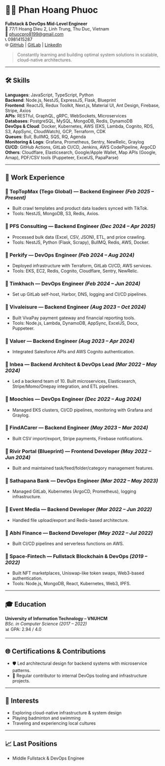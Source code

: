 # 👨‍💻 Phan Hoang Phuoc

**Fullstack & DevOps Mid-Level Engineer**  
📍 77/1 Hoang Dieu 2, Linh Trung, Thu Duc, Vietnam  
📧 phuocpro8199@gmail.com  
📞 0981415287  
🌐 [GitHub](https://github.com/phuocpro1969) | [GitLab](https://gitlab.com/phuoc.backend.01) | [LinkedIn](https://www.linkedin.com/in/phuoc-phan-ab3b981ba/)

> Constantly learning and building optimal system solutions in scalable, cloud-native architectures.

---

## 🛠️ Skills

**Languages**: JavaScript, TypeScript, Python  
**Backend**: Node.js, NestJS, ExpressJS, Flask, Blueprint  
**Frontend**: ReactJS, Redux Toolkit, Next.js, Material UI, Ant Design, Firebase, Stripe, Axios  
**APIs**: RESTful, GraphQL, gRPC, WebSockets, Microservices  
**Databases**: PostgreSQL, MySQL, MongoDB, Redis, DynamoDB  
**DevOps & Cloud**: Docker, Kubernetes, AWS (EKS, Lambda, Cognito, RDS, S3, AppSync, CloudWatch), GCP, Terraform, CDK  
**Queues**: Bull, BullMQ, SQS, RQ, Agenda  
**Monitoring & Logs**: Grafana, Prometheus, Sentry, NewRelic, Graylog  
**CI/CD**: GitHub Actions, GitLab CI/CD, Jenkins, AWS CodePipeline, ArgoCD  
**Others**: Cloudflare, Elasticsearch, Google/Apple Wallet, Map APIs (Google, Amap), PDF/CSV tools (Puppeteer, ExcelJS, PapaParse)

---

## 💼 Work Experience

### 🔹 TopTopMax (Tego Global) — Backend Engineer *(Feb 2025 – Present)*
- Built crawl templates and product data loaders synced with TikTok.
- Tools: NestJS, MongoDB, S3, Redis, Axios.

### 🔹 PFS Consulting — Backend Engineer *(Dec 2024 – Apr 2025)*
- Processed bulk data (Excel, CSV, JSON), ETL, and price crawling.
- Tools: NestJS, Python (Flask, Scrapy), BullMQ, Redis, AWS, Docker.

### 🔹 Perkify — DevOps Engineer *(Feb 2024 – Aug 2024)*
- Deployed infrastructure with Terraform, GitLab CI/CD, AWS services.
- Tools: EKS, EC2, Redis, Cognito, Cloudflare, Sentry, NewRelic.

### 🔹 Timkhach — DevOps Engineer *(Feb 2024 – Jun 2024)*
- Set up GitLab self-host, Harbor, DNS, logging and CI/CD pipelines.

### 🔹 Vivaleisure — Backend Engineer *(Aug 2023 – Oct 2024)*
- Built VivaPay payment gateway and financial reporting tools.
- Tools: Node.js, Lambda, DynamoDB, AppSync, ExcelJS, Docx, Puppeteer.

### 🔹 Valuer — Backend Engineer *(Aug 2023 – Apr 2024)*
- Integrated Salesforce APIs and AWS Cognito authentication.

### 🔹 Inbea — Backend Architect & DevOps Lead *(Mar 2022 – May 2024)*
- Led a backend team of 10. Built microservices, Elasticsearch, Stripe/Momo/Onepay integration, and ETL pipelines.

### 🔹 Moochies — DevOps Engineer *(Dec 2022 – Aug 2024)*
- Managed EKS clusters, CI/CD pipelines, monitoring with Grafana and Graylog.

### 🔹 FindACarer — Backend Engineer *(May 2023 – Mar 2024)*
- Built CSV import/export, Stripe payments, Firebase notifications.

### 🔹 Rivir Portal (Blueprint) — Frontend Developer *(May 2022 – Jun 2024)*
- Built and maintained task/feed/folder/category management features.

### 🔹 Sathapana Bank — DevOps Engineer *(Mar 2022 – May 2023)*
- Managed GitLab, Kubernetes (ArgoCD, Prometheus), logging infrastructure.

### 🔹 Event Media — Backend Developer *(Mar 2022 – Jun 2022)*
- Handled file upload/export and Redis-based architecture.

### 🔹 Abhi Finance — Backend Developer *(May 2022 – Jul 2022)*
- Built CI/CD pipelines and serverless functions on AWS.

### 🔹 Space-Fintech — Fullstack Blockchain & DevOps *(2019 – 2022)*
- Built NFT marketplaces, Uniswap-like token swaps, Web3-based authentication.
- Tools: Node.js, MongoDB, React, Kubernetes, Web3, IPFS.

---

## 🎓 Education

**University of Information Technology – VNUHCM**  
*BSc. in Computer Science (2017 – 2022)*  
📊 GPA: 2.94 / 4.0

---

## 🌐 Certifications & Contributions

- 🛡️ Led architectural design for backend systems with microservice patterns.  
- 💬 Regular contributor to internal DevOps tooling and infrastructure projects.

---

## 🌱 Interests

- Exploring cloud-native infrastructure & system design  
- Playing badminton and swimming  
- Traveling and experiencing local cultures

---

## 📈 Last Positions

- Middle Fullstack & DevOps Enginee
